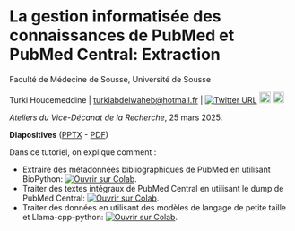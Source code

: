 # La gestion informatisée des connaissances de PubMed et PubMed Central: Extraction
Faculté de Médecine de Sousse, Université de Sousse

Turki Houcemeddine | turkiabdelwaheb@hotmail.fr | [![Twitter URL](https://img.shields.io/twitter/url/https/twitter.com/csisc1994.svg?style=social&label=Follow%20%40csisc1994)](https://twitter.com/csisc1994) [<img src="https://media.licdn.com/dms/image/v2/C560BAQHaVYd13rRz3A/company-logo_200_200/company-logo_200_200/0/1638831590218/linkedin_logo?e=2147483647&v=beta&t=HMVBiFMV-HgYXlCGY6Xk6_d_atqf3B8NDd1lVbfCRlE" alt="LinkedIn" width="20"/>](https://www.linkedin.com/in/houcemeddine-turki-80305834/) [<img src="https://upload.wikimedia.org/wikipedia/commons/c/c7/Google_Scholar_logo.svg" alt="Google Scholar" width="20"/>](https://scholar.google.ca/citations?user=u25grGjf85sC&hl=fr)

*Ateliers du Vice-Décanat de la Recherche*, 25 mars 2025.

**Diapositives** ([PPTX](https://raw.githubusercontent.com/csisc/KnowledgeExtraction/main/Diapositives.pptx) - [PDF](https://raw.githubusercontent.com/csisc/KnowledgeExtraction/main/Diapositives.pdf))

Dans ce tutoriel, on explique comment :
* Extraire des métadonnées bibliographiques de PubMed en utilisant BioPython: [![Ouvrir sur Colab](https://colab.research.google.com/assets/colab-badge.svg)](https://colab.research.google.com/github/csisc/KnowledgeExtraction/blob/main/Extracting_Metadata_from_PubMed.ipynb).
* Traiter des textes intégraux de PubMed Central en utilisant le dump de PubMed Central: [![Ouvrir sur Colab](https://colab.research.google.com/assets/colab-badge.svg)](https://colab.research.google.com/github/csisc/KnowledgeExtraction/blob/main/Processing_Articles_from_PubMed_Central.ipynb).
* Traiter des données en utilisant des modèles de langage de petite taille et Llama-cpp-python: [![Ouvrir sur Colab](https://colab.research.google.com/assets/colab-badge.svg)](https://colab.research.google.com/github/csisc/KnowledgeExtraction/blob/main/Analyzing_Data_with_SLM.ipynb).
